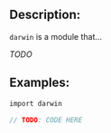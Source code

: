 ## Description:

`darwin` is a module that...

*TODO*

## Examples:

```v
import darwin

// TODO: CODE HERE

```
